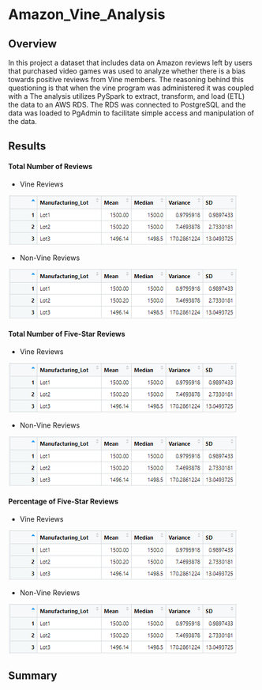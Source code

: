 # Amazon_Vine_Analysis


## **Overview**

In this project a dataset that includes data on Amazon reviews left by users that purchased video games was used to analyze whether there is a bias towards positive reviews from Vine members. The reasoning behind this questioning is that when the vine program was administered it was coupled with a  The analysis utilizes PySpark to extract, transform, and load (ETL) the data to an AWS RDS. The RDS was connected to PostgreSQL and the data was loaded to PgAdmin to facilitate simple access and manipulation of the data.


## **Results**

#### Total Number of Reviews

* Vine Reviews

![vine_reviews](https://github.com/OmarQasem94/MechaCar_Statistical_Analysis/blob/main/Images/Summary_Statistics_DF2.PNG)


* Non-Vine Reviews

![no_vine_reviews](https://github.com/OmarQasem94/MechaCar_Statistical_Analysis/blob/main/Images/Summary_Statistics_DF2.PNG)


#### Total Number of Five-Star Reviews

* Vine Reviews

![Vine_five_star](https://github.com/OmarQasem94/MechaCar_Statistical_Analysis/blob/main/Images/Summary_Statistics_DF2.PNG)


* Non-Vine Reviews

![No_Vine_five_star](https://github.com/OmarQasem94/MechaCar_Statistical_Analysis/blob/main/Images/Summary_Statistics_DF2.PNG)


#### Percentage of Five-Star Reviews

* Vine Reviews

![percentage_five-star_reviews](https://github.com/OmarQasem94/MechaCar_Statistical_Analysis/blob/main/Images/Summary_Statistics_DF2.PNG)


* Non-Vine Reviews

![percentage_non_five-star_reviews](https://github.com/OmarQasem94/MechaCar_Statistical_Analysis/blob/main/Images/Summary_Statistics_DF2.PNG)


## **Summary**

